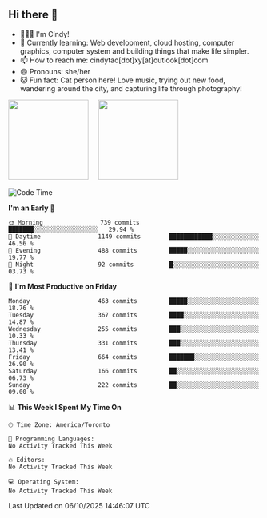 ## Hi there 👋

<!--
**xinyue296/xinyue296** is a ✨ _special_ ✨ repository because its `README.md` (this file) appears on your GitHub profile.

Here are some ideas to get you started:

- 🔭 I’m currently working on ...
- 🌱 I’m currently learning ...
- 👯 I’m looking to collaborate on ...
- 🤔 I’m looking for help with ...
- 💬 Ask me about ...
- 📫 How to reach me: ...
- 😄 Pronouns: ...
- ⚡ Fun fact: ...
-->
- 👩🏻‍💻 I'm Cindy!
- 🌱 Currently learning: Web development, cloud hosting, computer graphics, computer system and building things that make life simpler.
- 📫 How to reach me: cindytao[dot]xy[at]outlook[dot]com
- 😄 Pronouns: she/her
- 🐱 Fun fact: Cat person here! Love music, trying out new food, wandering around the city, and capturing life through photography!

<!--Github Status: start-->
<div align="left">
  <img height="160em" src="https://github-readme-stats-topaz-two-25.vercel.app/api?username=xinyue296&theme=react&show_icons=true&count_private=true&include_orgs=true&hide=contribs,issues" />
    &nbsp;&nbsp;&nbsp;
  <img height="160em" src="https://github-readme-stats-cindy-taos-projects.vercel.app/api/top-langs/?username=xinyue296&theme=react&count_private=true&include_orgs=true&layout=compact" />
</div>
<!-- Github Status: end-->

<!--START_SECTION:waka-->
![Code Time](http://img.shields.io/badge/Code%20Time-294%20hrs%2036%20mins-blue)

**I'm an Early 🐤** 

```text
🌞 Morning                739 commits         ███████░░░░░░░░░░░░░░░░░░   29.94 % 
🌆 Daytime                1149 commits        ████████████░░░░░░░░░░░░░   46.56 % 
🌃 Evening                488 commits         █████░░░░░░░░░░░░░░░░░░░░   19.77 % 
🌙 Night                  92 commits          █░░░░░░░░░░░░░░░░░░░░░░░░   03.73 % 
```
📅 **I'm Most Productive on Friday** 

```text
Monday                   463 commits         █████░░░░░░░░░░░░░░░░░░░░   18.76 % 
Tuesday                  367 commits         ████░░░░░░░░░░░░░░░░░░░░░   14.87 % 
Wednesday                255 commits         ███░░░░░░░░░░░░░░░░░░░░░░   10.33 % 
Thursday                 331 commits         ███░░░░░░░░░░░░░░░░░░░░░░   13.41 % 
Friday                   664 commits         ███████░░░░░░░░░░░░░░░░░░   26.90 % 
Saturday                 166 commits         ██░░░░░░░░░░░░░░░░░░░░░░░   06.73 % 
Sunday                   222 commits         ██░░░░░░░░░░░░░░░░░░░░░░░   09.00 % 
```


📊 **This Week I Spent My Time On** 

```text
🕑︎ Time Zone: America/Toronto

💬 Programming Languages: 
No Activity Tracked This Week

🔥 Editors: 
No Activity Tracked This Week

💻 Operating System: 
No Activity Tracked This Week
```


 Last Updated on 06/10/2025 14:46:07 UTC
<!--END_SECTION:waka-->
